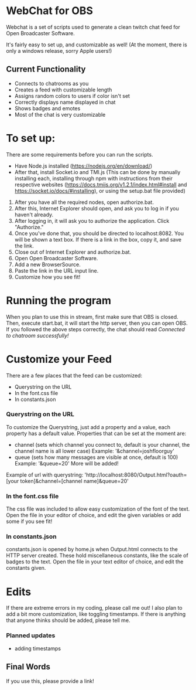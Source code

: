 # WebChat for OBS
Webchat is a set of scripts used to generate a clean twitch chat feed for Open Broadcaster Software.

It's fairly easy to set up, and customizable as well! (At the moment, there is only a windows release, sorry Apple users!)

## Current Functionality
* Connects to chatrooms as you
* Creates a feed with customizable length
* Assigns random colors to users if color isn't set
* Correctly displays name displayed in chat
* Shows badges and emotes
* Most of the chat is very customizable

# To set up:
There are some requirements before you can run the scripts.
* Have Node.js installed (https://nodejs.org/en/download/)
* After that, install Socket.io and TMI.js (This can be done by manually installing each, installing through npm with instructions from their respective websites (https://docs.tmijs.org/v1.2.1/index.html#install and https://socket.io/docs/#installing), or using the setup.bat file provided)

1. After you have all the required nodes, open authorize.bat.
2. After this, Internet Explorer should open, and ask you to log in if you haven't already.
3. After logging in, it will ask you to authorize the application. Click "Authorize."
4. Once you've done that, you should be directed to localhost:8082. You will be shown a text box. If there is a link in the box, copy it, and save the link.
5. Close out of Internet Explorer and authorize.bat.
6. Open Open Broadcaster Software.
7. Add a new BrowserSource.
8. Paste the link in the URL input line.
9. Customize how you see fit!

# Running the program
When you plan to use this in stream, first make sure that OBS is closed. Then, execute start.bat, it will start the http server, then you can open OBS. If you followed the above steps correctly, the chat should read *Connected to chatroom successfully!*

# Customize your Feed
There are a few places that the feed can be customized:
* Querystring on the URL
* In the font.css file
* In constants.json

### Querystring on the URL
To customize the Querystring, just add a property and a value, each property has a default value.
Properties that can be set at the moment are:
* channel (sets which channel you connect to, default is your channel, the channel name is all lower case) Example: '&channel=joshfloorguy'
* queue (sets how many messages are visible at once, default is 100) Example: '&queue=20'
More will be added!

Example of url with querystring: 'http://localhost:8080/Output.html?oauth=[your token]&channel=[channel name]&queue=20'

### In the font.css file
The css file was included to allow easy customization of the font of the text.
Open the file in your editor of choice, and edit the given variables or add some if you see fit!

### In constants.json
constants.json is opened by home.js when Output.html connects to the HTTP server created. These hold miscellaneous constants, like the scale of badges to the text. Open the file in your text editor of choice, and edit the constants given.

# Edits
If there are extreme errors in my coding, please call me out! I also plan to add a bit more customization, like toggling timestamps. If there is anything that anyone thinks should be added, please tell me.
### Planned updates
* adding timestamps

## Final Words
If you use this, please provide a link!
